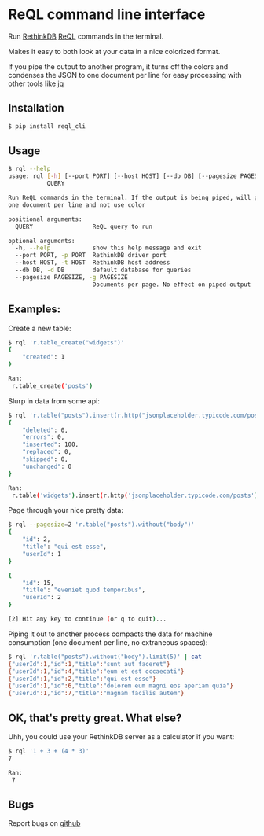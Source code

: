 # ReQL command line interface

Run [RethinkDB](http://rethinkdb.com/) [ReQL](http://rethinkdb.com/docs/introduction-to-reql/) commands in the terminal.

Makes it easy to both look at your data in a nice colorized format.

If you pipe the output to another program, it turns off the colors and
condenses the JSON to one document per line for easy processing with
other tools like [jq](http://stedolan.github.io/jq/)

## Installation

```bash
$ pip install reql_cli
```

## Usage

```bash
$ rql --help
usage: rql [-h] [--port PORT] [--host HOST] [--db DB] [--pagesize PAGESIZE]
           QUERY

Run ReQL commands in the terminal. If the output is being piped, will print
one document per line and not use color

positional arguments:
  QUERY                 ReQL query to run

optional arguments:
  -h, --help            show this help message and exit
  --port PORT, -p PORT  RethinkDB driver port
  --host HOST, -t HOST  RethinkDB host address
  --db DB, -d DB        default database for queries
  --pagesize PAGESIZE, -g PAGESIZE
                        Documents per page. No effect on piped output
```

## Examples:

Create a new table:

```bash
$ rql 'r.table_create("widgets")'
{
    "created": 1
}

Ran:
 r.table_create('posts')
```

Slurp in data from some api:

```bash
$ rql 'r.table("posts").insert(r.http("jsonplaceholder.typicode.com/posts"))'
{
    "deleted": 0,
    "errors": 0,
    "inserted": 100,
    "replaced": 0,
    "skipped": 0,
    "unchanged": 0
}

Ran:
 r.table('widgets').insert(r.http('jsonplaceholder.typicode.com/posts'))
```

Page through your nice pretty data:

```bash
$ rql --pagesize=2 'r.table("posts").without("body")'
{
    "id": 2,
    "title": "qui est esse",
    "userId": 1
}

{
    "id": 15,
    "title": "eveniet quod temporibus",
    "userId": 2
}

[2] Hit any key to continue (or q to quit)...
```

Piping it out to another process compacts the data for machine
consumption (one document per line, no extraneous spaces):

```bash
$ rql 'r.table("posts").without("body").limit(5)' | cat
{"userId":1,"id":1,"title":"sunt aut faceret"}
{"userId":1,"id":4,"title":"eum et est occaecati"}
{"userId":1,"id":2,"title":"qui est esse"}
{"userId":1,"id":6,"title":"dolorem eum magni eos aperiam quia"}
{"userId":1,"id":7,"title":"magnam facilis autem"}
```

## OK, that's pretty great. What else?

Uhh, you could use your RethinkDB server as a calculator if you want:

```bash
$ rql '1 + 3 + (4 * 3)'
7

Ran:
 7
```

## Bugs

Report bugs on [github](http://github.com/deontologician/reql_cli/issues)
